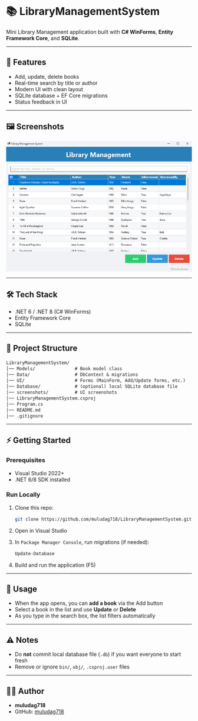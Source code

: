 # 📚 LibraryManagementSystem

Mini Library Management application built with **C# WinForms**, **Entity Framework Core**, and **SQLite**.

---

## 🚀 Features

* Add, update, delete books
* Real-time search by title or author
* Modern UI with clean layout
* SQLite database + EF Core migrations
* Status feedback in UI

---

## 🖼️ Screenshots

![Main Form](./screenshots/main-form.png)

---

## 🛠️ Tech Stack

* .NET 6 / .NET 8 (C# WinForms)
* Entity Framework Core
* SQLite

---

## 📂 Project Structure

```
LibraryManagementSystem/
│── Models/               # Book model class
│── Data/                 # DbContext & migrations
│── UI/                   # Forms (MainForm, Add/Update forms, etc.)
│── Database/             # (optional) local SQLite database file
│── screenshots/          # UI screenshots
│── LibraryManagementSystem.csproj
│── Program.cs
│── README.md
│── .gitignore
```

---

## ⚡ Getting Started

### Prerequisites

* Visual Studio 2022+
* .NET 6/8 SDK installed

### Run Locally

1. Clone this repo:

   ```bash
   git clone https://github.com/muludag718/LibraryManagementSystem.git
   ```

2. Open in Visual Studio

3. In `Package Manager Console`, run migrations (if needed):

   ```powershell
   Update-Database
   ```

4. Build and run the application (F5)

---

## 🎯 Usage

* When the app opens, you can **add a book** via the Add button
* Select a book in the list and use **Update** or **Delete**
* As you type in the search box, the list filters automatically

---

## ⚠️ Notes

* Do **not** commit local database file (`.db`) if you want everyone to start fresh
* Remove or ignore `bin/`, `obj/`, `.csproj.user` files

---

## 👨‍💻 Author

* **muludag718**
* GitHub: [muludag718](https://github.com/muludag718)
